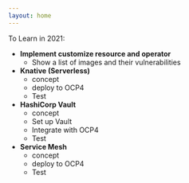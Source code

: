 ```yaml
---
layout: home
---
```



To Learn in 2021:

- **Implement customize resource and operator**
  - Show a list of images and their vulnerabilities
- **Knative (Serverless)**
  - concept
  - deploy to OCP4
  - Test
- **HashiCorp Vault**
  - concept
  - Set up Vault
  - Integrate with OCP4
  - Test
- **Service Mesh**
  - concept
  - deploy to OCP4
  - Test
